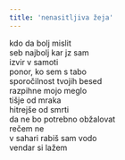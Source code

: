 ```yaml
---
title: 'nenasitljiva žeja'
---
```

kdo da bolj mislit\
seb najbolj kar jz sam\
izvir v samoti\
ponor, ko sem s tabo\
sporočilnost tvojih besed\
razpihne mojo meglo\
tišje od mraka\
hitrejše od smrti\
da ne bo potrebno obžalovat\
rečem ne\
v sahari rabiš sam vodo\
vendar si lažem
